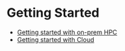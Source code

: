 # Getting Started
* [Getting started with on-prem HPC](./hpc.md)
* [Getting started with Cloud](./cloud.md)
